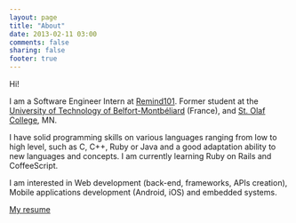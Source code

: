 ```yaml
---
layout: page
title: "About"
date: 2013-02-11 03:00
comments: false
sharing: false
footer: true
---
```


Hi!

I am a Software Engineer Intern at [Remind101](https://www.remind101.com). Former student at the [University of Technology of Belfort-Montbéliard](http://www.utbm.fr/) (France), and [St. Olaf College](http://www.stolaf.edu/), MN.

I have solid programming skills on various languages ranging from low to high level, such as C, C++, Ruby or Java and a good adaptation ability to new languages and concepts. I am currently learning Ruby on Rails and CoffeeScript.

I am interested in Web development (back-end, frameworks, APIs creation), Mobile applications development (Android, iOS) and embedded systems.

[My resume](../assets/benjamin_guillet_resume_latest.pdf)
